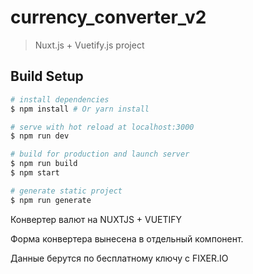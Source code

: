 # currency_converter_v2

> Nuxt.js + Vuetify.js project

## Build Setup

``` bash
# install dependencies
$ npm install # Or yarn install

# serve with hot reload at localhost:3000
$ npm run dev

# build for production and launch server
$ npm run build
$ npm start

# generate static project
$ npm run generate
```


Конвертер валют на NUXTJS + VUETIFY


Форма конвертера вынесена в отдельный компонент.


Данные берутся по бесплатному ключу с FIXER.IO



